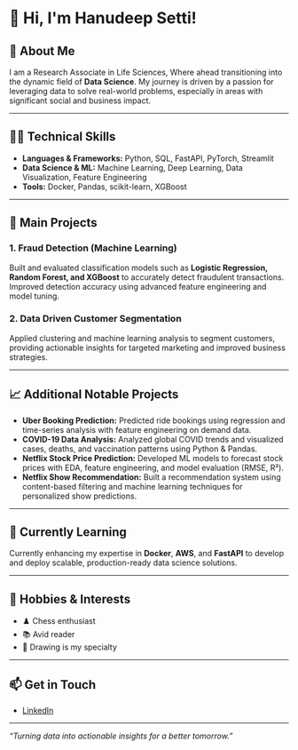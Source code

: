 # 👋 Hi, I'm Hanudeep Setti!

## 🚀 About Me 
I am a Research Associate in Life Sciences, Where ahead transitioning into the dynamic field of **Data Science**. My journey is driven by a passion for leveraging data to solve real-world problems, especially in areas with significant social and business impact.

---

## 🧑‍💻 Technical Skills
- **Languages & Frameworks:** Python, SQL, FastAPI, PyTorch, Streamlit
- **Data Science & ML:** Machine Learning, Deep Learning, Data Visualization, Feature Engineering
- **Tools:** Docker, Pandas, scikit-learn, XGBoost

---

## 🌟 Main Projects

### 1. Fraud Detection (Machine Learning)
Built and evaluated classification models such as **Logistic Regression, Random Forest, and XGBoost** to accurately detect fraudulent transactions. Improved detection accuracy using advanced feature engineering and model tuning.

### 2. Data Driven Customer Segmentation
Applied clustering and machine learning analysis to segment customers, providing actionable insights for targeted marketing and improved business strategies.

---

## 📈 Additional Notable Projects

- **Uber Booking Prediction:** Predicted ride bookings using regression and time-series analysis with feature engineering on demand data.
- **COVID-19 Data Analysis:** Analyzed global COVID trends and visualized cases, deaths, and vaccination patterns using Python & Pandas.
- **Netflix Stock Price Prediction:** Developed ML models to forecast stock prices with EDA, feature engineering, and model evaluation (RMSE, R²).
- **Netflix Show Recommendation:** Built a recommendation system using content-based filtering and machine learning techniques for personalized show predictions.

---

## 🌱 Currently Learning
Currently enhancing my expertise in **Docker**, **AWS**, and **FastAPI** to develop and deploy scalable, production-ready data science solutions.

---

## 🧩 Hobbies & Interests
- ♟️ Chess enthusiast
- 📚 Avid reader
- 🎨 Drawing is my specialty

---

## 📫 Get in Touch
- [LinkedIn](https://www.linkedin.com/in/hanudeep-setti)

---

*“Turning data into actionable insights for a better tomorrow.”*

<!--
**HanudeepSetti/HanudeepSetti** is a ✨ _special_ ✨ repository because its `README.md` (this file) appears on your GitHub profile.

Here are some ideas to get you started:

- 🔭 I’m currently working on ...
- 🌱 I’m currently learning .
- 👯 I’m looking to collaborate on ...
- 🤔 I’m looking for help with ...
- 💬 Ask me about ...
- 📫 How to reach me: ...
- 😄 Pronouns: ...
- ⚡ Fun fact: ...
-->
